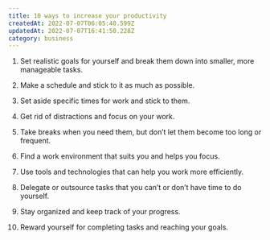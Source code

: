 ```yaml
---
title: 10 ways to increase your productivity
createdAt: 2022-07-07T06:05:40.599Z
updatedAt: 2022-07-07T16:41:50.228Z
category: business
---
```


1. Set realistic goals for yourself and break them down into smaller, more manageable tasks.

2. Make a schedule and stick to it as much as possible.

3. Set aside specific times for work and stick to them.

4. Get rid of distractions and focus on your work.

5. Take breaks when you need them, but don’t let them become too long or frequent.

6. Find a work environment that suits you and helps you focus.

7. Use tools and technologies that can help you work more efficiently.

8. Delegate or outsource tasks that you can’t or don’t have time to do yourself.

9. Stay organized and keep track of your progress.

10. Reward yourself for completing tasks and reaching your goals.
